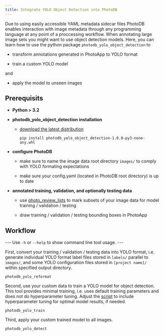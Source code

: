 ```yaml
---
title: Integrate YOLO Object Detection into PhotoDB
---
```


Due to using easily accessible YAML metadata sidecar files PhotoDB enables interaction with image metadata through any programming language at any point of a proccessing workflow. When annotating large image sets you might want to use object detection models. Here, you can learn how to use the python package `photodb_yolo_object_detection` to

* transform annotations generated in PhotoApp to YOLO format

* train a custom YOLO model

and

* apply the model to unseen images

## Prerequisits

* **Python > 3.2**

* **photodb_yolo_object_detection installation**
  
  * [download the latest distribution](https://github.com/envima/photodb/tree/main/photodb_yolo_object_detection/dist)
    
    ```shell
    pip install photodb_yolo_object_detection-1.0.0-py3-none-any.whl
    ```

* **configure PhotoDB**
  
  - make sure to name the image data root directory ```images/``` to comply with YOLO formating expectations
  
  - make sure your config.yaml (located in PhotoDB root directory) is up to date

* **annotated training, validation, and optionally testing data**
  
  * use [photo_review_lists](review_lists.html) to mark subsets of your image data for model training / validation / testing
  
  * draw training / validation / testing bounding boxes in PhotoApp

## Workflow

--- Use ``-h`` or ``--help`` to show command line tool usage. ---

First, convert your training / validation / testing data into YOLO format, i.e. generate individual YOLO format label files stored in ```labels/``` parallel to ```images/```, and some YOLO configuration files stored in ```[project name]/``` within specified output directory.

```shell
photodb_yolo_reformat
```

Second, use your custom data to train a YOLO model for object detection. This tool provides minimal training, i.e. uses default training parameters and does not do hyperparameter tuning. Adjust the [script](https://github.com/envima/photodb/tree/main/photodb_yolo_object_detection/photodb_yolo_object_detection/photodb_yolo_train.py) to include hyperparameter tuning for optimal model results, if needed.

```shell
photodb_yolo_train
```

Third, apply your custom trained model to all images.

```shell
photodb_yolo_detect
```
